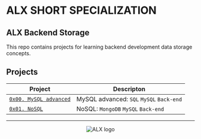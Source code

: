 # ALX SHORT SPECIALIZATION

## ALX Backend Storage

This repo contains projects for learning backend development data storage concepts.

## Projects

| Project | Descripton |
| ------- | ---------- |
| [`0x00. MySQL advanced`](0x00-MySQL_Advanced) | MySQL advanced: `SQL` `MySQL` `Back-end` |
| [`0x01. NoSQL`](0x01-NoSQL) | NoSQL: `MongoDB` `MySQL` `Back-end` |
---
<div align="center">
  <img src="https://lh3.googleusercontent.com/vH1HTHhq7BIEuhIDuEc2Wrc2LgZigsJEWDR56ALuDFRZv9-jqCgHNHuBHIB-fLrrbwp7tJ8b7qeIJo0VtHUh=s0" alt="ALX logo">
</div>